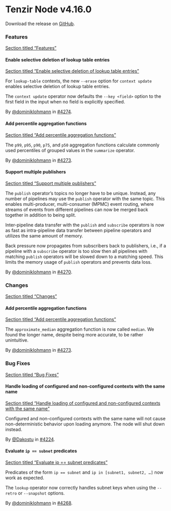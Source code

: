 # Tenzir Node v4.16.0

Download the release on [GitHub](https://github.com/tenzir/tenzir/releases/tag/v4.16.0).

### Features

[Section titled “Features”](#features)

#### Enable selective deletion of lookup table entries

[Section titled “Enable selective deletion of lookup table entries”](#enable-selective-deletion-of-lookup-table-entries)

For `lookup-table` contexts, the new `--erase` option for `context update` enables selective deletion of lookup table entries.

The `context update` operator now defaults the `--key <field>` option to the first field in the input when no field is explicitly specified.

By [@dominiklohmann](https://github.com/dominiklohmann) in [#4274](https://github.com/tenzir/tenzir/pull/4274).

#### Add percentile aggregation functions

[Section titled “Add percentile aggregation functions”](#add-percentile-aggregation-functions)

The `p99`, `p95`, `p90`, `p75`, and `p50` aggregation functions calculate commonly used percentiles of grouped values in the `summarize` operator.

By [@dominiklohmann](https://github.com/dominiklohmann) in [#4273](https://github.com/tenzir/tenzir/pull/4273).

#### Support multiple publishers

[Section titled “Support multiple publishers”](#support-multiple-publishers)

The `publish` operator’s topics no longer have to be unique. Instead, any number of pipelines may use the `publish` operator with the same topic. This enables multi-producer, multi-consumer (MPMC) event routing, where streams of events from different pipelines can now be merged back together in addition to being split.

Inter-pipeline data transfer with the `publish` and `subscribe` operators is now as fast as intra-pipeline data transfer between pipeline operators and utilizes the same amount of memory.

Back pressure now propagates from subscribers back to publishers, i.e., if a pipeline with a `subscribe` operator is too slow then all pipelines with matching `publish` operators will be slowed down to a matching speed. This limits the memory usage of `publish` operators and prevents data loss.

By [@dominiklohmann](https://github.com/dominiklohmann) in [#4270](https://github.com/tenzir/tenzir/pull/4270).

### Changes

[Section titled “Changes”](#changes)

#### Add percentile aggregation functions

[Section titled “Add percentile aggregation functions”](#add-percentile-aggregation-functions-1)

The `approximate_median` aggregation function is now called `median`. We found the longer name, despite being more accurate, to be rather unintuitive.

By [@dominiklohmann](https://github.com/dominiklohmann) in [#4273](https://github.com/tenzir/tenzir/pull/4273).

### Bug Fixes

[Section titled “Bug Fixes”](#bug-fixes)

#### Handle loading of configured and non-configured contexts with the same name

[Section titled “Handle loading of configured and non-configured contexts with the same name”](#handle-loading-of-configured-and-non-configured-contexts-with-the-same-name)

Configured and non-configured contexts with the same name will not cause non-deterministic behavior upon loading anymore. The node will shut down instead.

By [@Dakostu](https://github.com/Dakostu) in [#4224](https://github.com/tenzir/tenzir/pull/4224).

#### Evaluate `ip == subnet` predicates

[Section titled “Evaluate ip == subnet predicates”](#evaluate-ip--subnet-predicates)

Predicates of the form `ip == subnet` and `ip in [subnet1, subnet2, …]` now work as expected.

The `lookup` operator now correctly handles subnet keys when using the `--retro` or `--snapshot` options.

By [@dominiklohmann](https://github.com/dominiklohmann) in [#4268](https://github.com/tenzir/tenzir/pull/4268).